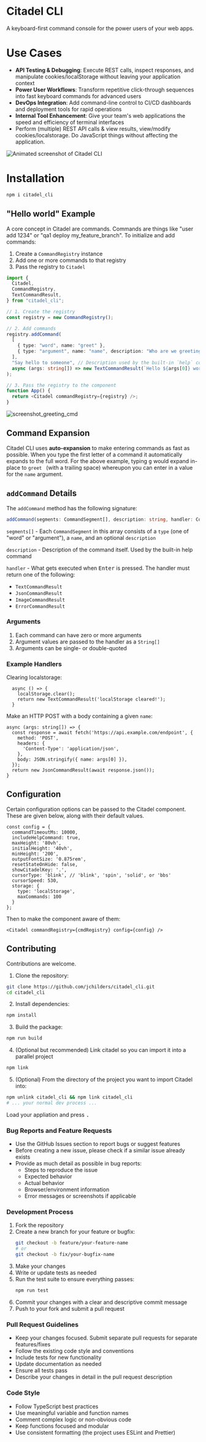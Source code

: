 # Citadel CLI

A keyboard-first command console for the power users of your web apps.

# Use Cases

- **API Testing & Debugging**: Execute REST calls, inspect responses, and manipulate cookies/localStorage without leaving your
application context
- **Power User Workflows**: Transform repetitive click-through sequences into fast keyboard commands for advanced users
- **DevOps Integration**: Add command-line control to CI/CD dashboards and deployment tools for rapid operations
- **Internal Tool Enhancement**: Give your team's web applications the speed and efficiency of terminal interfaces
- Perform (multiple) REST API calls & view results, view/modify cookies/localstorage. Do JavaScript things without affecting the application.

![Animated screenshot of Citadel CLI](https://github.com/user-attachments/assets/b64da0f7-a4a0-4f76-bc03-c0e40c0e14e5)

# Installation

```bash
npm i citadel_cli
```

## "Hello world" Example

A core concept in Citadel are commands. Commands are things like "user add 1234"
or "qa1 deploy my_feature_branch". To initialize and add commands:

1. Create a `CommandRegistry` instance
2. Add one or more commands to that registry
3. Pass the registry to `Citadel`

```typescript
import {
  Citadel,
  CommandRegistry,
  TextCommandResult,
} from "citadel_cli";

// 1. Create the registry
const registry = new CommandRegistry();

// 2. Add commands
registry.addCommand(
  [
    { type: "word", name: "greet" },
    { type: "argument", name: "name", description: "Who are we greeting?" },
  ],
  "Say hello to someone", // Description used by the built-in `help` command
  async (args: string[]) => new TextCommandResult(`Hello ${args[0]} world!`)
);

// 3. Pass the registry to the component
function App() {
  return <Citadel commandRegistry={registry} />;
}
```

![screenshot_greeting_cmd](https://github.com/user-attachments/assets/a3c1acad-69b3-4079-87af-0425aea3980a)

## Command Expansion

Citadel CLI uses **auto-expansion** to make entering commands as fast as
possible. When you type the first letter of a command it automatically expands
to the full word. For the above example, typing <kbd>g</kbd> would expand
in-place to `greet ` (with a trailing space) whereupon you can enter in a value
for the `name` argument.

## `addCommand` Details

The `addCommand` method has the following signature:

```typescript
addCommand(segments: CommandSegment[], description: string, handler: CommandHandler): void
```

`segments[]` - Each `CommandSegment` in this array consists of a `type` (one of
"word" or "argument"), a `name`, and an optional `description`

`description` - Description of the command itself. Used by the built-in help
command

`handler` - What gets executed when <kbd>Enter</kbd> is pressed. The handler
must return one of the following:

- `TextCommandResult`
- `JsonCommandResult`
- `ImageCommandResult`
- `ErrorCommandResult`

### Arguments

1. Each command can have zero or more arguments
2. Argument values are passed to the handler as a `String[]`
3. Arguments can be single- or double-quoted

### Example Handlers

Clearing localstorage:

```
  async () => {
    localStorage.clear();
    return new TextCommandResult('localStorage cleared!');
  }
```

Make an HTTP POST with a body containing a given `name`:

```
async (args: string[]) => {
  const response = await fetch('https://api.example.com/endpoint', {
    method: 'POST',
    headers: {
      'Content-Type': 'application/json',
    },
    body: JSON.stringify({ name: args[0] }),
  });
  return new JsonCommandResult(await response.json());
}
```


## Configuration

Certain configuration options can be passed to the Citadel component. These are
given below, along with their default values.

```
const config = {
  commandTimeoutMs: 10000,
  includeHelpCommand: true,
  maxHeight: '80vh',
  initialHeight: '40vh',
  minHeight: '200',
  outputFontSize: '0.875rem',
  resetStateOnHide: false,
  showCitadelKey: '.',
  cursorType: 'blink', // 'blink', 'spin', 'solid', or 'bbs'
  cursorSpeed: 530,
  storage: {
    type: 'localStorage',
    maxCommands: 100
  }
};
```

Then to make the component aware of them:

```
<Citadel commandRegistry={cmdRegistry} config={config} />
```

## Contributing

Contributions are welcome.

1. Clone the repository:
```bash
git clone https://github.com/jchilders/citadel_cli.git
cd citadel_cli
```

2. Install dependencies:
```bash
npm install
```

3. Build the package:
```bash
npm run build
```

4. (Optional but recommended) Link citadel so you can import it into a parallel project
```bash
npm link
```

5. (Optional) From the directory of the project you want to import Citadel into:
```bash
npm unlink citadel_cli && npm link citadel_cli
# ... your normal dev process ...
```

Load your appliation and press <kbd>.</kbd>

### Bug Reports and Feature Requests

- Use the GitHub Issues section to report bugs or suggest features
- Before creating a new issue, please check if a similar issue already exists
- Provide as much detail as possible in bug reports:
  - Steps to reproduce the issue
  - Expected behavior
  - Actual behavior
  - Browser/environment information
  - Error messages or screenshots if applicable

### Development Process

1. Fork the repository
2. Create a new branch for your feature or bugfix:
   ```bash
   git checkout -b feature/your-feature-name
   # or
   git checkout -b fix/your-bugfix-name
   ```
3. Make your changes
4. Write or update tests as needed
5. Run the test suite to ensure everything passes:
   ```bash
   npm run test
   ```
6. Commit your changes with a clear and descriptive commit message
7. Push to your fork and submit a pull request

### Pull Request Guidelines

- Keep your changes focused. Submit separate pull requests for separate features/fixes
- Follow the existing code style and conventions
- Include tests for new functionality
- Update documentation as needed
- Ensure all tests pass
- Describe your changes in detail in the pull request description

### Code Style

- Follow TypeScript best practices
- Use meaningful variable and function names
- Comment complex logic or non-obvious code
- Keep functions focused and modular
- Use consistent formatting (the project uses ESLint and Prettier)
